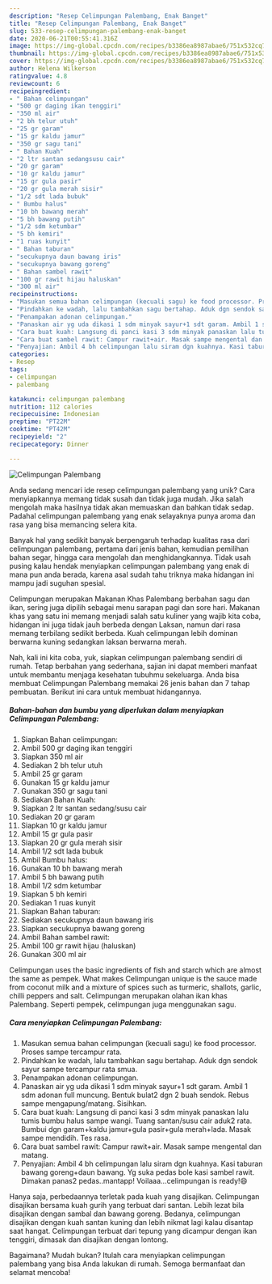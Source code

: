 ```yaml
---
description: "Resep Celimpungan Palembang, Enak Banget"
title: "Resep Celimpungan Palembang, Enak Banget"
slug: 533-resep-celimpungan-palembang-enak-banget
date: 2020-06-21T00:55:41.316Z
image: https://img-global.cpcdn.com/recipes/b3386ea8987abae6/751x532cq70/celimpungan-palembang-foto-resep-utama.jpg
thumbnail: https://img-global.cpcdn.com/recipes/b3386ea8987abae6/751x532cq70/celimpungan-palembang-foto-resep-utama.jpg
cover: https://img-global.cpcdn.com/recipes/b3386ea8987abae6/751x532cq70/celimpungan-palembang-foto-resep-utama.jpg
author: Helena Wilkerson
ratingvalue: 4.8
reviewcount: 6
recipeingredient:
- " Bahan celimpungan"
- "500 gr daging ikan tenggiri"
- "350 ml air"
- "2 bh telur utuh"
- "25 gr garam"
- "15 gr kaldu jamur"
- "350 gr sagu tani"
- " Bahan Kuah"
- "2 ltr santan sedangsusu cair"
- "20 gr garam"
- "10 gr kaldu jamur"
- "15 gr gula pasir"
- "20 gr gula merah sisir"
- "1/2 sdt lada bubuk"
- " Bumbu halus"
- "10 bh bawang merah"
- "5 bh bawang putih"
- "1/2 sdm ketumbar"
- "5 bh kemiri"
- "1 ruas kunyit"
- " Bahan taburan"
- "secukupnya daun bawang iris"
- "secukupnya bawang goreng"
- " Bahan sambel rawit"
- "100 gr rawit hijau haluskan"
- "300 ml air"
recipeinstructions:
- "Masukan semua bahan celimpungan (kecuali sagu) ke food processor. Proses sampe tercampur rata."
- "Pindahkan ke wadah, lalu tambahkan sagu bertahap. Aduk dgn sendok sayur sampe tercampur rata smua."
- "Penampakan adonan celimpungan."
- "Panaskan air yg uda dikasi 1 sdm minyak sayur+1 sdt garam. Ambil 1 sdm adonan full muncung. Bentuk bulat2 dgn 2 buah sendok. Rebus sampe mengapung/matang. Sisihkan."
- "Cara buat kuah: Langsung di panci kasi 3 sdm minyak panaskan lalu tumis bumbu halus sampe wangi. Tuang santan/susu cair aduk2 rata. Bumbui dgn garam+kaldu jamur+gula pasir+gula merah+lada. Masak sampe mendidih. Tes rasa."
- "Cara buat sambel rawit: Campur rawit+air. Masak sampe mengental dan matang."
- "Penyajian: Ambil 4 bh celimpungan lalu siram dgn kuahnya. Kasi taburan bawang goreng+daun bawang. Yg suka pedas bole kasi sambel rawit. Dimakan panas2 pedas..mantapp! Voilaaa...celimpungan is ready!😄"
categories:
- Resep
tags:
- celimpungan
- palembang

katakunci: celimpungan palembang 
nutrition: 112 calories
recipecuisine: Indonesian
preptime: "PT22M"
cooktime: "PT42M"
recipeyield: "2"
recipecategory: Dinner

---
```



![Celimpungan Palembang](https://img-global.cpcdn.com/recipes/b3386ea8987abae6/751x532cq70/celimpungan-palembang-foto-resep-utama.jpg)

Anda sedang mencari ide resep celimpungan palembang yang unik? Cara menyiapkannya memang tidak susah dan tidak juga mudah. Jika salah mengolah maka hasilnya tidak akan memuaskan dan bahkan tidak sedap. Padahal celimpungan palembang yang enak selayaknya punya aroma dan rasa yang bisa memancing selera kita.

Banyak hal yang sedikit banyak berpengaruh terhadap kualitas rasa dari celimpungan palembang, pertama dari jenis bahan, kemudian pemilihan bahan segar, hingga cara mengolah dan menghidangkannya. Tidak usah pusing kalau hendak menyiapkan celimpungan palembang yang enak di mana pun anda berada, karena asal sudah tahu triknya maka hidangan ini mampu jadi suguhan spesial.

Celimpungan merupakan Makanan Khas Palembang berbahan sagu dan ikan, sering juga dipilih sebagai menu sarapan pagi dan sore hari. Makanan khas yang satu ini memang menjadi salah satu kuliner yang wajib kita coba, hidangan ini juga tidak jauh berbeda dengan Laksan, namun dari rasa memang terbilang sedikit berbeda. Kuah celimpungan lebih dominan berwarna kuning sedangkan laksan berwarna merah.


Nah, kali ini kita coba, yuk, siapkan celimpungan palembang sendiri di rumah. Tetap berbahan yang sederhana, sajian ini dapat memberi manfaat untuk membantu menjaga kesehatan tubuhmu sekeluarga. Anda bisa membuat Celimpungan Palembang memakai 26 jenis bahan dan 7 tahap pembuatan. Berikut ini cara untuk membuat hidangannya.

<!--inarticleads1-->

##### Bahan-bahan dan bumbu yang diperlukan dalam menyiapkan Celimpungan Palembang:

1. Siapkan  Bahan celimpungan:
1. Ambil 500 gr daging ikan tenggiri
1. Siapkan 350 ml air
1. Sediakan 2 bh telur utuh
1. Ambil 25 gr garam
1. Gunakan 15 gr kaldu jamur
1. Gunakan 350 gr sagu tani
1. Sediakan  Bahan Kuah:
1. Siapkan 2 ltr santan sedang/susu cair
1. Sediakan 20 gr garam
1. Siapkan 10 gr kaldu jamur
1. Ambil 15 gr gula pasir
1. Siapkan 20 gr gula merah sisir
1. Ambil 1/2 sdt lada bubuk
1. Ambil  Bumbu halus:
1. Gunakan 10 bh bawang merah
1. Ambil 5 bh bawang putih
1. Ambil 1/2 sdm ketumbar
1. Siapkan 5 bh kemiri
1. Sediakan 1 ruas kunyit
1. Siapkan  Bahan taburan:
1. Sediakan secukupnya daun bawang iris
1. Siapkan secukupnya bawang goreng
1. Ambil  Bahan sambel rawit:
1. Ambil 100 gr rawit hijau (haluskan)
1. Gunakan 300 ml air


Celimpungan uses the basic ingredients of fish and starch which are almost the same as pempek. What makes Celimpungan unique is the sauce made from coconut milk and a mixture of spices such as turmeric, shallots, garlic, chilli peppers and salt. Celimpungan merupakan olahan ikan khas Palembang. Seperti pempek, celimpungan juga menggunakan sagu. 

<!--inarticleads2-->

##### Cara menyiapkan Celimpungan Palembang:

1. Masukan semua bahan celimpungan (kecuali sagu) ke food processor. Proses sampe tercampur rata.
1. Pindahkan ke wadah, lalu tambahkan sagu bertahap. Aduk dgn sendok sayur sampe tercampur rata smua.
1. Penampakan adonan celimpungan.
1. Panaskan air yg uda dikasi 1 sdm minyak sayur+1 sdt garam. Ambil 1 sdm adonan full muncung. Bentuk bulat2 dgn 2 buah sendok. Rebus sampe mengapung/matang. Sisihkan.
1. Cara buat kuah: Langsung di panci kasi 3 sdm minyak panaskan lalu tumis bumbu halus sampe wangi. Tuang santan/susu cair aduk2 rata. Bumbui dgn garam+kaldu jamur+gula pasir+gula merah+lada. Masak sampe mendidih. Tes rasa.
1. Cara buat sambel rawit: Campur rawit+air. Masak sampe mengental dan matang.
1. Penyajian: Ambil 4 bh celimpungan lalu siram dgn kuahnya. Kasi taburan bawang goreng+daun bawang. Yg suka pedas bole kasi sambel rawit. Dimakan panas2 pedas..mantapp! Voilaaa...celimpungan is ready!😄


Hanya saja, perbedaannya terletak pada kuah yang disajikan. Celimpungan disajikan bersama kuah gurih yang terbuat dari santan. Lebih lezat bila disajikan dengan sambal dan bawang goreng. Bedanya, celimpungan disajikan dengan kuah santan kuning dan lebih nikmat lagi kalau disantap saat hangat. Celimpungan terbuat dari tepung yang dicampur dengan ikan tenggiri, dimasak dan disajikan dengan lontong. 

Bagaimana? Mudah bukan? Itulah cara menyiapkan celimpungan palembang yang bisa Anda lakukan di rumah. Semoga bermanfaat dan selamat mencoba!
